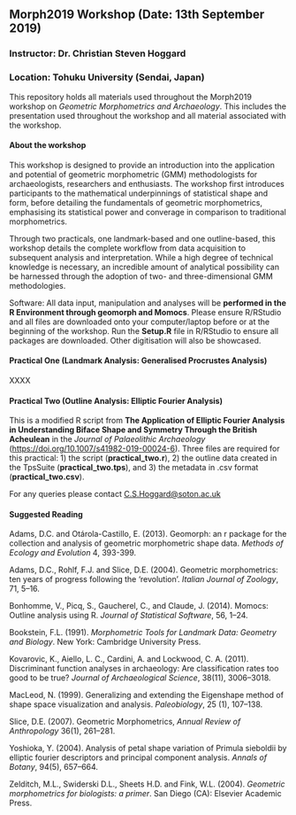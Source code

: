 ## Morph2019 Workshop (Date: 13th September 2019)
### Instructor: Dr. Christian Steven Hoggard
### Location: Tohuku University (Sendai, Japan)


This repository holds all materials used throughout the Morph2019 workshop on *Geometric Morphometrics and Archaeology*. This includes the presentation used throughout the workshop and all material associated with the workshop.  


#### About the workshop

This workshop is designed to provide an introduction into the application and potential of geometric morphometric (GMM) methodologists for archaeologists, researchers and enthusiasts. The workshop first introduces participants to the mathematical underpinnings of statistical shape and form, before detailing the fundamentals of geometric morphometrics, emphasising its statistical power and converage in comparison to traditional morphometrics.

Through two practicals, one landmark-based and one outline-based, this workshop details the complete workflow from data acquisition to subsequent analysis and interpretation. While a high degree of technical knowledge is necessary, an incredible amount of analytical possibility can be harnessed through the adoption of two- and three-dimensional GMM methodologies.

Software: All data input, manipulation and analyses will be **performed in the R Environment through geomorph and Momocs**. Please ensure R/RStudio and all files are downloaded onto your computer/laptop before or at the beginning of the workshop. Run the **Setup.R** file in R/RStudio to ensure all packages are downloaded.  Other digitisation will also be showcased.


#### Practical One (Landmark Analysis: Generalised Procrustes Analysis)

XXXX


#### Practical Two (Outline Analysis: Elliptic Fourier Analysis)

This is a modified R script from **The Application of Elliptic Fourier Analysis in Understanding Biface Shape and Symmetry Through the British Acheulean** in the *Journal of Palaeolithic Archaeology* (https://doi.org/10.1007/s41982-019-00024-6). Three files are required for this practical: 1) the script (**practical_two.r**), 2) the outline data created in the TpsSuite (**practical_two.tps**), and 3) the metadata in .csv format (**practical_two.csv**).

For any queries please contact C.S.Hoggard@soton.ac.uk 


#### Suggested Reading

Adams, D.C. and Otárola-Castillo, E. (2013). Geomorph: an r package for the collection and analysis of geometric morphometric shape data. *Methods of Ecology and Evolution* 4, 393-399. 

Adams, D.C., Rohlf, F.J. and Slice, D.E. (2004). Geometric morphometrics: ten years of progress following the ‘revolution’. *Italian Journal of Zoology*, 71, 5–16. 

Bonhomme, V., Picq, S., Gaucherel, C., and Claude, J. (2014). Momocs: Outline analysis using R. *Journal of
Statistical Software*, 56, 1–24.

Bookstein, F.L. (1991). *Morphometric Tools for Landmark Data: Geometry and Biology*. New York: Cambridge University Press. 

Kovarovic, K., Aiello, L. C., Cardini, A. and Lockwood, C. A. (2011). Discriminant function analyses in
archaeology: Are classification rates too good to be true? *Journal of Archaeological Science*, 38(11),
3006–3018.

MacLeod, N. (1999). Generalizing and extending the Eigenshape method of shape space visualization and
analysis. *Paleobiology*, 25 (1), 107–138.

Slice, D.E. (2007). Geometric Morphometrics, *Annual Review of Anthropology* 36(1), 261–281.  

Yoshioka, Y. (2004). Analysis of petal shape variation of Primula sieboldii by elliptic fourier descriptors and
principal component analysis. *Annals of Botany*, 94(5), 657–664.

Zelditch, M.L., Swiderski D.L., Sheets H.D. and Fink, W.L. (2004). *Geometric morphometrics for biologists: a primer*. San Diego (CA): Elsevier Academic Press.


